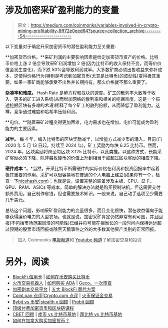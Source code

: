 # 涉及加密采矿盈利能力的变量

> 原文：<https://medium.com/coinmonks/variables-involved-in-crypto-mining-profitability-8ff72e0eed64?source=collection_archive---------54----------------------->

以下变量对于确定开采加密货币的潜在盈利能力至关重要:

**加密货币价格。**采矿利润的主要影响因素是给定加密货币资产的价格。比特币价格上涨 2 倍会导致采矿利润增加 2 倍(因为比特币的收入保持不变，而等价价值会发生变化)，而下跌 50%会导致利润减半。大多数矿商必须出售收益来弥补成本，这使得价格行为(特别是考虑到加密货币(尤其是比特币)的波动性)变得极其重要。如果一家矿商能够承受不出售并长期持有，那么价格就不那么重要了。

**杂凑率和难度。** Hash Rate 是解方程和找块的速度。矿工的散列率大致等于收入，更多的矿工进入系统(从而增加网络的散列率和相关的挖掘难度，这是一个描述挖掘区块有多难的术语)稀释了每个矿工的散列份额，从而降低了盈利能力。这样，竞争通过难度和哈希率压低利润。

**电价。**随着采矿过程变得更加困难，电力需求也在增加。电价可能成为盈利能力的主要因素。

**减半。** 每 4 年，编入比特币的区块奖励减半，以增量方式减少币的涌入。目前(自 2020 年 5 月 13 日起，持续至 2024 年)，矿工奖励为每块 6.25 比特币。然而，2024 年，区块奖励将降至每区块 3.125 比特币，以此类推。以这种方式，长期采矿奖励必须下降，除非每枚硬币的价值上升到相当于或超过区块奖励的相应下降。

**硬件成本** *。*当然，开采比特币所需硬件的实际价格在利润和投资回报率中起着极其重要的作用。采矿可以很容易地在普通的个人电脑上建立(如果你有一个，检查一下[nicehash.com](https://www.nicehash.com/))；也就是说，设置完整的装备涉及主板、CPU、显卡、GPU、RAM、ASICs 等成本。简单的解决办法就是购买预制钻机，但这需要支付额外费用。自己制作省钱，但也需要技术知识。一般来说，自己动手选项至少需要几千美元。

总结这个问题，影响采矿盈利能力的变量很多，而且变化很快，潜在收益偏向于能够获得廉价电力的大型农场。也就是说，加密采矿肯定仍然非常有利可图，并且回报(不包括市场范围崩溃的可能性)已经并将可能在相当长的一段时间内保持远远超过预期的股票市场回报或除黑天鹅事件之外的大多数其他资产类别的正常回报。

> 加入 Coinmonks [电报频道](https://t.me/coincodecap)和 [Youtube 频道](https://www.youtube.com/c/coinmonks/videos)了解加密交易和投资

# 另外，阅读

*   [BlockFi 信用卡](https://coincodecap.com/blockfi-credit-card) | [如何在币安购买比特币](https://coincodecap.com/buy-bitcoin-binance)
*   [火币交易机器人](https://coincodecap.com/huobi-trading-bot) | [如何购买 ADA](https://coincodecap.com/buy-ada-cardano) | [Geco。一次审查](https://coincodecap.com/geco-one-review)
*   [加密副本交易平台](/coinmonks/top-10-crypto-copy-trading-platforms-for-beginners-d0c37c7d698c) | [五大 BlockFi 替代方案](https://coincodecap.com/blockfi-alternatives)
*   [CoinLoan 点评](https://coincodecap.com/coinloan-review)|[Crypto.com 点评](/coinmonks/crypto-com-review-f143dca1f74c) | [火币保证金交易](/coinmonks/huobi-margin-trading-b3b06cdc1519)
*   [Bybit vs 币安](https://coincodecap.com/bybit-binance-moonxbt)|[stealth x 回顾](/coinmonks/stealthex-review-396c67309988) | [Probit 回顾](https://coincodecap.com/probit-review)
*   [顶级付费加密货币和区块链课程](https://coincodecap.com/blockchain-courses)
*   [CBET 回顾](https://coincodecap.com/cbet-casino-review) | [库币 vs 比特币基地](https://coincodecap.com/kucoin-vs-coinbase) | [拜比特 vs 比特币基地](https://coincodecap.com/bybit-vs-coinbase)
*   [如何在加拿大购买加密货币？](https://coincodecap.com/how-to-buy-cryptocurrency-in-canada)